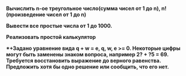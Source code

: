 __Вычислить n-ое треугольное число(сумма чисел от 1 до n), n! (произведение чисел от 1 до n)__

__Вывести все простые числа от 1 до 1000.__

__Реализовать простой калькулятор__

__*+Задано уравнение вида q + w = e, q, w, e >= 0. Некоторые цифры могут быть заменены знаком вопроса, например 2? + ?5 = 69. Требуется восстановить выражение до верного равенства. Предложить хотя бы одно решение или сообщить, что его нет.__